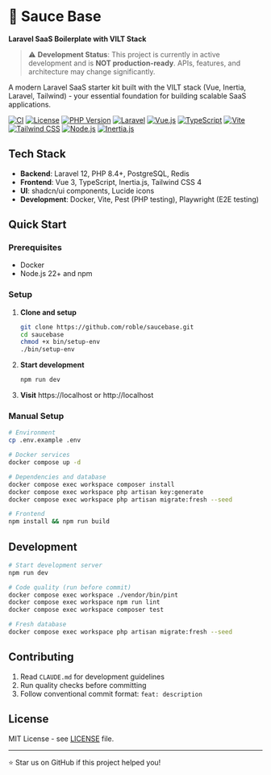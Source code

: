 # 🍯 Sauce Base

**Laravel SaaS Boilerplate with VILT Stack**

> ⚠️ **Development Status**: This project is currently in active development and is **NOT production-ready**. APIs, features, and architecture may change significantly.

A modern Laravel SaaS starter kit built with the VILT stack (Vue, Inertia, Laravel, Tailwind) - your essential foundation for building scalable SaaS applications.

[![CI](https://github.com/roble/saucebase/actions/workflows/ci.yml/badge.svg)](https://github.com/roble/saucebase/actions/workflows/ci.yml)
[![License](https://img.shields.io/badge/license-MIT-blue.svg)](LICENSE)
[![PHP Version](https://img.shields.io/badge/PHP-8.4%2B-777BB4?logo=php&logoColor=white)](https://php.net)
[![Laravel](https://img.shields.io/badge/Laravel-12.0-FF2D20?logo=laravel&logoColor=white)](https://laravel.com)
[![Vue.js](https://img.shields.io/badge/Vue.js-3.4-4FC08D?logo=vue.js&logoColor=white)](https://vuejs.org)
[![TypeScript](https://img.shields.io/badge/TypeScript-5.8-3178C6?logo=typescript&logoColor=white)](https://typescriptlang.org)
[![Vite](https://img.shields.io/badge/Vite-6.2-646CFF?logo=vite&logoColor=white)](https://vitejs.dev)
[![Tailwind CSS](https://img.shields.io/badge/Tailwind%20CSS-4.1-06B6D4?logo=tailwind-css&logoColor=white)](https://tailwindcss.com)
[![Node.js](https://img.shields.io/badge/Node.js-22.0%2B-339933?logo=node.js&logoColor=white)](https://nodejs.org)
[![Inertia.js](https://img.shields.io/badge/Inertia.js-2.0-9553E9?logo=inertia&logoColor=white)](https://inertiajs.com)

## Tech Stack

- **Backend**: Laravel 12, PHP 8.4+, PostgreSQL, Redis
- **Frontend**: Vue 3, TypeScript, Inertia.js, Tailwind CSS 4
- **UI**: shadcn/ui components, Lucide icons
- **Development**: Docker, Vite, Pest (PHP testing), Playwright (E2E testing)

## Quick Start

### Prerequisites
- Docker
- Node.js 22+ and npm

### Setup

1. **Clone and setup**
   ```bash
   git clone https://github.com/roble/saucebase.git
   cd saucebase
   chmod +x bin/setup-env
   ./bin/setup-env
   ```

2. **Start development**
   ```bash
   npm run dev
   ```

3. **Visit** https://localhost or http://localhost

### Manual Setup
```bash
# Environment
cp .env.example .env

# Docker services
docker compose up -d

# Dependencies and database
docker compose exec workspace composer install
docker compose exec workspace php artisan key:generate
docker compose exec workspace php artisan migrate:fresh --seed

# Frontend
npm install && npm run build
```

## Development

```bash
# Start development server
npm run dev

# Code quality (run before commit)
docker compose exec workspace ./vendor/bin/pint
docker compose exec workspace npm run lint
docker compose exec workspace composer test

# Fresh database
docker compose exec workspace php artisan migrate:fresh --seed
```

## Contributing

1. Read `CLAUDE.md` for development guidelines
2. Run quality checks before committing
3. Follow conventional commit format: `feat: description`

## License

MIT License - see [LICENSE](LICENSE) file.

---

⭐ Star us on GitHub if this project helped you!